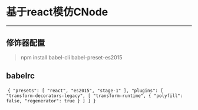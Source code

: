 # 基于react模仿CNode
------
## 修饰器配置
> npm install babel-cli babel-preset-es2015
## babelrc
  `
  {
    "presets": [
        "react",
        "es2015",
        "stage-1"
    ],
    "plugins": [
        "transform-decorators-legacy",
        [
            "transform-runtime",
            {
                "polyfill": false,
                "regenerator": true
            }
        ]
    ]
}
  `
